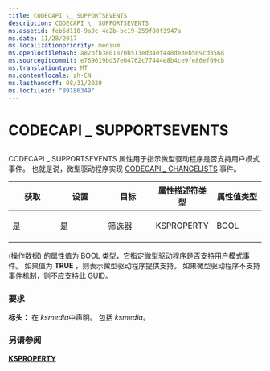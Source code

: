 ```yaml
---
title: CODECAPI \_ SUPPORTSEVENTS
description: CODECAPI \_ SUPPORTSEVENTS
ms.assetid: feb6d110-9a9c-4e2b-bc19-259f80f3947a
ms.date: 11/28/2017
ms.localizationpriority: medium
ms.openlocfilehash: a82bfb3801870b513ed340f448de3eb509cd3568
ms.sourcegitcommit: e769619bd37e04762c77444e8b4ce9fe86ef09cb
ms.translationtype: MT
ms.contentlocale: zh-CN
ms.lasthandoff: 08/31/2020
ms.locfileid: "89186349"
---
```

# <a name="codecapi_supportsevents"></a>CODECAPI \_ SUPPORTSEVENTS


## <span id="ddk_codecapi_supportsevents_ks"></span><span id="DDK_CODECAPI_SUPPORTSEVENTS_KS"></span>


CODECAPI \_ SUPPORTSEVENTS 属性用于指示微型驱动程序是否支持用户模式事件。 也就是说，微型驱动程序实现 [CODECAPI \_ CHANGELISTS](codecapi-changelists.md) 事件。

<table>
<colgroup>
<col width="20%" />
<col width="20%" />
<col width="20%" />
<col width="20%" />
<col width="20%" />
</colgroup>
<thead>
<tr class="header">
<th>获取</th>
<th>设置</th>
<th>目标</th>
<th>属性描述符类型</th>
<th>属性值类型</th>
</tr>
</thead>
<tbody>
<tr class="odd">
<td><p>是</p></td>
<td><p>是</p></td>
<td><p>筛选器</p></td>
<td><p>KSPROPERTY</p></td>
<td><p>BOOL</p></td>
</tr>
</tbody>
</table>

 

 (操作数据) 的属性值为 BOOL 类型，它指定微型驱动程序是否支持用户模式事件。 如果值为 **TRUE** ，则表示微型驱动程序提供支持。 如果微型驱动程序不支持事件机制，则不应支持此 GUID。

### <a name="requirements"></a>要求

**标头：** 在 *ksmedia*中声明。 包括 *ksmedia*。

### <a name="see-also"></a>另请参阅

[**KSPROPERTY**](/windows-hardware/drivers/ddi/ks/ns-ks-ksidentifier)

 

